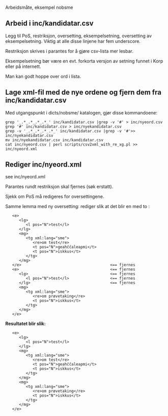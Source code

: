 Arbeidsmåte, eksempel nobsme

##  Arbeid i inc/kandidatar.csv

Legg til PoS, restriksjon, oversetting, eksempelsetning, oversetting av eksempelsetning.
Viktig at alle disse linjene har fem underscore.

Restriksjon skrives i parantes for å gjøre csv-lista mer lesbar.

Eksempelsetning bør være en evt. forkorta versjon av setning funnet i Korp eller på internett.

Man kan godt hoppe over ord i lista.

##  Lage xml-fil med de nye ordene og fjern dem fra inc/kandidatar.csv
Med utgangspunkt i dicts/nobsme/ katalogen, gjør disse kommandoene:

```
grep '_.*_.*_.*_.*_' inc/kandidatar.csv |grep -v '#' > inc/nyeord.csv
grep '#' inc/kandidatar.csv > inc/nyekandidatar.csv
grep -v '_.*_.*_.*_.*_' inc/kandidatar.csv |grep -v '#'>> inc/nyekandidatar.csv
mv inc/nyekandidatar.csv inc/kandidatar.csv
cat inc/nyeord.csv | perl scripts/csv2xml_with_re_xg.pl >> inc/nyeord.xml
```

##  Rediger inc/nyeord.xml
see inc/nyeord.xml

Parantes rundt restriksjon skal fjernes (søk erstatt).

Sjekk om PoS må redigeres for oversettingene.

Samme lemma med ny oversetting: rediger slik at det blir en <lg> med to <mg>:
```
   <e>
      <lg>
         <l pos="N">test</l>
      </lg>
      <mg>
         <tg xml:lang="sme">
            <re>om test</re>
            <t pos="N">geahččaleapmi</t>
            <t pos="N">iskkus</t>
         </tg>
      </mg>
   </e>                                       <== fjernes
   <e>                                        <== fjernes
      <lg>                                    <== fjernes
         <l pos="N">test</l>                  <== fjernes
      </lg>                                   <== fjernes
      <mg>
         <tg xml:lang="sme">
            <re>om prøvetaking</re>
            <t pos="N">iskkus</t>
         </tg>
      </mg>
   </e>
```

**Resultatet blir slik:**

```
   <e>
      <lg>
         <l pos="N">test</l>
      </lg>
      <mg>
         <tg xml:lang="sme">
            <re>om test</re>
            <t pos="N">geahččaleapmi</t>
            <t pos="N">iskkus</t>
         </tg>
      </mg>
      <mg>
         <tg xml:lang="sme">
            <re>om prøvetaking</re>
            <t pos="N">iskkus</t>
         </tg>
      </mg>
   </e>
```
